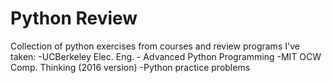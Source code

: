 # Python Review
Collection of python exercises from courses and review programs I've taken:
-UCBerkeley Elec. Eng. - Advanced Python Programming
-MIT OCW Comp. Thinking (2016 version)
-Python practice problems
